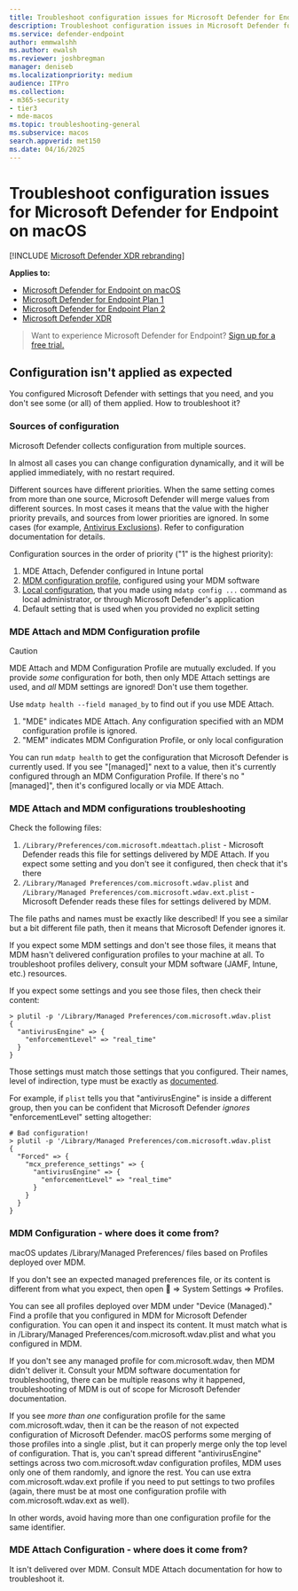 ```yaml
---
title: Troubleshoot configuration issues for Microsoft Defender for Endpoint on macOS 
description: Troubleshoot configuration issues in Microsoft Defender for Endpoint on macOS.
ms.service: defender-endpoint
author: emmwalshh
ms.author: ewalsh
ms.reviewer: joshbregman
manager: deniseb
ms.localizationpriority: medium
audience: ITPro
ms.collection: 
- m365-security
- tier3
- mde-macos
ms.topic: troubleshooting-general
ms.subservice: macos
search.appverid: met150
ms.date: 04/16/2025
---
```


# Troubleshoot configuration issues for Microsoft Defender for Endpoint on macOS

[!INCLUDE [Microsoft Defender XDR rebranding](../includes/microsoft-defender.md)]


**Applies to:**

- [Microsoft Defender for Endpoint on macOS](microsoft-defender-endpoint-mac.md)
- [Microsoft Defender for Endpoint Plan 1](microsoft-defender-endpoint.md)
- [Microsoft Defender for Endpoint Plan 2](microsoft-defender-endpoint.md)
- [Microsoft Defender XDR](/defender-xdr)

> Want to experience Microsoft Defender for Endpoint? [Sign up for a free trial.](https://go.microsoft.com/fwlink/p/?linkid=2225630)

## Configuration isn't applied as expected

You configured Microsoft Defender with settings that you need, and you don't see some (or all) of them applied.
How to troubleshoot it?

### Sources of configuration

Microsoft Defender collects configuration from multiple sources.

In almost all cases you can change configuration dynamically, and it will be applied immediately, with no restart required.

Different sources have different priorities.
When the same setting comes from more than one source, Microsoft Defender will merge values from different sources.
In most cases it means that the value with the higher priority prevails, and sources from lower priorities are ignored. In some cases (for example, [Antivirus Exclusions](mac-preferences.md#exclusion-merge-policy)). Refer to configuration documentation for details.

Configuration sources in the order of priority ("1" is the highest priority):

1) MDE Attach, Defender configured in Intune portal
2) [MDM configuration profile](mac-jamfpro-policies.md), configured using your MDM software
3) [Local configuration](mac-resources.md#supported-output-types), that you made using `mdatp config ...` command as local administrator, or through Microsoft Defender's application
4) Default setting that is used when you provided no explicit setting

### MDE Attach and MDM Configuration profile

> [!CAUTION]
> MDE Attach and MDM Configuration Profile are mutually excluded. If you provide *some* configuration for both, then only MDE Attach settings are used, and *all* MDM settings are ignored! Don't use them together.

Use `mdatp health --field managed_by` to find out if you use MDE Attach.

1) "MDE" indicates MDE Attach. Any configuration specified with an MDM configuration profile is ignored.
2) "MEM" indicates MDM Configuration Profile, or only local configuration

You can run `mdatp health` to get the configuration that Microsoft Defender is currently used. If you see "[managed]" next to a value, then it's currently configured through an MDM Configuration Profile. If there's no "[managed]", then it's configured locally or via MDE Attach.

### MDE Attach and MDM configurations troubleshooting

Check the following files:

1) `/Library/Preferences/com.microsoft.mdeattach.plist` - Microsoft Defender reads this file for settings delivered by MDE Attach. If you expect some setting and you don't see it configured, then check that it's there
2) `/Library/Managed Preferences/com.microsoft.wdav.plist` and `/Library/Managed Preferences/com.microsoft.wdav.ext.plist` - Microsoft Defender reads these files for settings delivered by MDM.

The file paths and names must be exactly like described! If you see a similar but a bit different file path, then it means that Microsoft Defender ignores it.

If you expect some MDM settings and don't see those files, it means that MDM hasn't delivered configuration profiles to your machine at all. 
To troubleshoot profiles delivery, consult your MDM software (JAMF, Intune, etc.) resources.

If you expect some settings and you see those files, then check their content:

```
> plutil -p '/Library/Managed Preferences/com.microsoft.wdav.plist
{
  "antivirusEngine" => {
    "enforcementLevel" => "real_time"
  }
}
```

Those settings must match those settings that you configured.
Their names, level of indirection, type must be exactly as [documented](mac-preferences.md).

For example, if `plist` tells you that "antivirusEngine" is inside a different group, then you can be confident that Microsoft Defender *ignores* "enforcementLevel" setting altogether:
```
# Bad configuration!
> plutil -p '/Library/Managed Preferences/com.microsoft.wdav.plist
{
  "Forced" => {
    "mcx_preference_settings" => {
      "antivirusEngine" => {
        "enforcementLevel" => "real_time"
      }
    }
  }
}
```

### MDM Configuration - where does it come from?

macOS updates /Library/Managed Preferences/ files based on Profiles deployed over MDM.

If you don't see an expected managed preferences file, or its content is different from what you expect, then open  => System Settings => Profiles.

You can see all profiles deployed over MDM under "Device (Managed)." Find a profile that you configured in MDM for Microsoft Defender configuration.
You can open it and inspect its content. It must match what is in /Library/Managed Preferences/com.microsoft.wdav.plist and what you configured in MDM.

If you don't see any managed profile for com.microsoft.wdav, then MDM didn't deliver it. Consult your MDM software documentation for troubleshooting, there can be multiple reasons why it happened, troubleshooting of MDM is out of scope for Microsoft Defender documentation.

If you see *more than one* configuration profile for the same com.microsoft.wdav, then it can be the reason of not expected configuration of Microsoft Defender.
macOS performs some merging of those profiles into a single .plist, but it can properly merge only the top level of configuration.
That is, you can't spread different "antivirusEngine" settings across two com.microsoft.wdav configuration profiles, MDM uses only one of them randomly, and ignore the rest. You can use extra com.microsoft.wdav.ext profile if you need to put settings to two profiles (again, there must be at most one configuration profile with com.microsoft.wdav.ext as well).

In other words, avoid having more than one configuration profile for the same identifier.

### MDE Attach Configuration - where does it come from?

It isn't delivered over MDM. Consult MDE Attach documentation for how to troubleshoot it.
